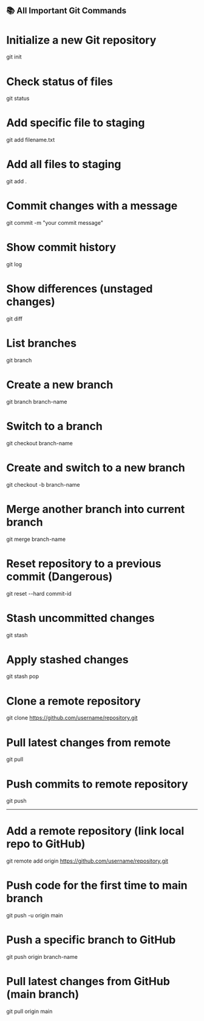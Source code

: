 ## 📚 All Important Git Commands

# Initialize a new Git repository
git init
# Check status of files
git status
# Add specific file to staging
git add filename.txt
# Add all files to staging
git add .
# Commit changes with a message
git commit -m "your commit message"
# Show commit history
git log
# Show differences (unstaged changes)
git diff
# List branches
git branch
# Create a new branch
git branch branch-name
# Switch to a branch
git checkout branch-name
# Create and switch to a new branch
git checkout -b branch-name
# Merge another branch into current branch
git merge branch-name
# Reset repository to a previous commit (Dangerous)
git reset --hard commit-id
# Stash uncommitted changes
git stash
# Apply stashed changes
git stash pop
# Clone a remote repository
git clone https://github.com/username/repository.git
# Pull latest changes from remote
git pull
# Push commits to remote repository
git push

------------------------------------------------------------



# Add a remote repository (link local repo to GitHub)
git remote add origin https://github.com/username/repository.git
# Push code for the first time to main branch
git push -u origin main
# Push a specific branch to GitHub
git push origin branch-name
# Pull latest changes from GitHub (main branch)
git pull origin main
